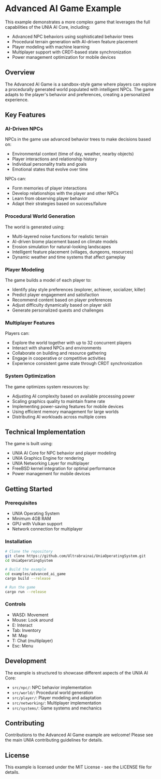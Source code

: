 # Advanced AI Game Example

This example demonstrates a more complex game that leverages the full capabilities of the UNIA AI Core, including:

- Advanced NPC behaviors using sophisticated behavior trees
- Procedural terrain generation with AI-driven feature placement
- Player modeling with machine learning
- Multiplayer support with CRDT-based state synchronization
- Power management optimization for mobile devices

## Overview

The Advanced AI Game is a sandbox-style game where players can explore a procedurally generated world populated with intelligent NPCs. The game adapts to the player's behavior and preferences, creating a personalized experience.

## Key Features

### AI-Driven NPCs

NPCs in the game use advanced behavior trees to make decisions based on:

- Environmental context (time of day, weather, nearby objects)
- Player interactions and relationship history
- Individual personality traits and goals
- Emotional states that evolve over time

NPCs can:
- Form memories of player interactions
- Develop relationships with the player and other NPCs
- Learn from observing player behavior
- Adapt their strategies based on success/failure

### Procedural World Generation

The world is generated using:

- Multi-layered noise functions for realistic terrain
- AI-driven biome placement based on climate models
- Erosion simulation for natural-looking landscapes
- Intelligent feature placement (villages, dungeons, resources)
- Dynamic weather and time systems that affect gameplay

### Player Modeling

The game builds a model of each player to:

- Identify play style preferences (explorer, achiever, socializer, killer)
- Predict player engagement and satisfaction
- Recommend content based on player preferences
- Adjust difficulty dynamically based on player skill
- Generate personalized quests and challenges

### Multiplayer Features

Players can:

- Explore the world together with up to 32 concurrent players
- Interact with shared NPCs and environments
- Collaborate on building and resource gathering
- Engage in cooperative or competitive activities
- Experience consistent game state through CRDT synchronization

### System Optimization

The game optimizes system resources by:

- Adjusting AI complexity based on available processing power
- Scaling graphics quality to maintain frame rate
- Implementing power-saving features for mobile devices
- Using efficient memory management for large worlds
- Distributing AI workloads across multiple cores

## Technical Implementation

The game is built using:

- UNIA AI Core for NPC behavior and player modeling
- UNIA Graphics Engine for rendering
- UNIA Networking Layer for multiplayer
- FreeBSD kernel integration for optimal performance
- Power management for mobile devices

## Getting Started

### Prerequisites

- UNIA Operating System
- Minimum 4GB RAM
- GPU with Vulkan support
- Network connection for multiplayer

### Installation

```bash
# Clone the repository
git clone https://github.com/Ultrabrainai/UniaOperatingSystem.git
cd UniaOperatingSystem

# Build the example
cd examples/advanced_ai_game
cargo build --release

# Run the game
cargo run --release
```

### Controls

- WASD: Movement
- Mouse: Look around
- E: Interact
- Tab: Inventory
- M: Map
- T: Chat (multiplayer)
- Esc: Menu

## Development

The example is structured to showcase different aspects of the UNIA AI Core:

- `src/npc/`: NPC behavior implementation
- `src/world/`: Procedural world generation
- `src/player/`: Player modeling and adaptation
- `src/networking/`: Multiplayer implementation
- `src/systems/`: Game systems and mechanics

## Contributing

Contributions to the Advanced AI Game example are welcome! Please see the main UNIA contributing guidelines for details.

## License

This example is licensed under the MIT License - see the LICENSE file for details.
